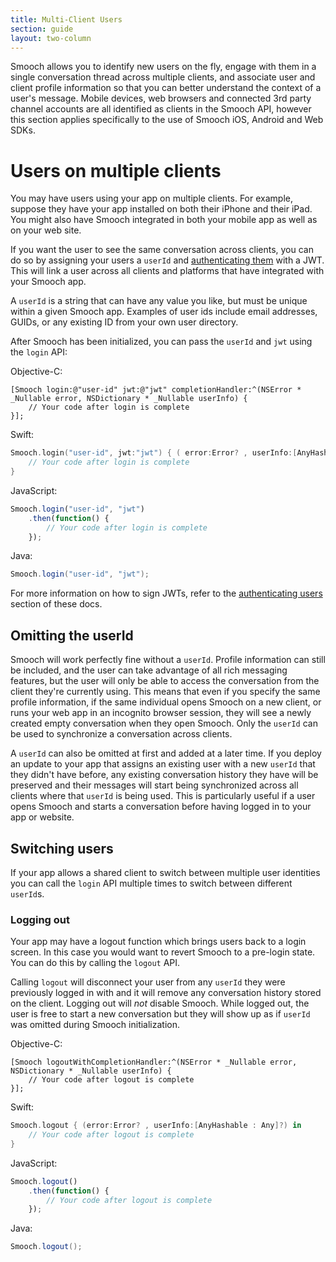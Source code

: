 ```yaml
---
title: Multi-Client Users
section: guide
layout: two-column
---
```


Smooch allows you to identify new users on the fly, engage with them in a single conversation thread across multiple clients, and associate user and client profile information so that you can better understand the context of a user's message. Mobile devices, web browsers and connected 3rd party channel accounts are all identified as clients in the Smooch API, however this section applies specifically to the use of Smooch iOS, Android and Web SDKs.

# Users on multiple clients 

You may have users using your app on multiple clients. For example, suppose they have your app installed on both their iPhone and their iPad. You might also have Smooch integrated in both your mobile app as well as on your web site.

If you want the user to see the same conversation across clients, you can do so by assigning your users a `userId` and [authenticating them](/guide/authenticating-users/) with a JWT. This will link a user across all clients and platforms that have integrated with your Smooch app.

<aside class="notice">
A <code>userId</code> is a string that can have any value you like, but must be unique within a given Smooch app. Examples of user ids include email addresses, GUIDs, or any existing ID from your own user directory.
</aside>

After Smooch has been initialized, you can pass the `userId` and `jwt` using the `login` API:

Objective-C:
```objective_c
[Smooch login:@"user-id" jwt:@"jwt" completionHandler:^(NSError * _Nullable error, NSDictionary * _Nullable userInfo) {
    // Your code after login is complete
}];
```

Swift:
```swift
Smooch.login("user-id", jwt:"jwt") { ( error:Error? , userInfo:[AnyHashable : Any]?) in
    // Your code after login is complete
}
```

JavaScript:
```javascript
Smooch.login("user-id", "jwt")
    .then(function() {
        // Your code after login is complete
    });
```

Java:
```java
Smooch.login("user-id", "jwt");
```

<aside class="notice">
For more information on how to sign JWTs, refer to the <a href="/guide/authenticating-users/">authenticating users</a> section of these docs.
</aside>

## Omitting the userId

Smooch will work perfectly fine without a `userId`. Profile information can still be included, and the user can take advantage of all rich messaging features, but the user will only be able to access the conversation from the client they're currently using. This means that even if you specify the same profile information, if the same individual opens Smooch on a new client, or runs your web app in an incognito browser session, they will see a newly created empty conversation when they open Smooch. Only the `userId` can be used to synchronize a conversation across clients.

A `userId` can also be omitted at first and added at a later time. If you deploy an update to your app that assigns an existing user with a new `userId` that they didn't have before, any existing conversation history they have will be preserved and their messages will start being synchronized across all clients where that `userId` is being used. This is particularly useful if a user opens Smooch and starts a conversation before having logged in to your app or website.

## Switching users

If your app allows a shared client to switch between multiple user identities you can call the `login` API multiple times to switch between different `userId`s.

### Logging out

Your app may have a logout function which brings users back to a login screen. In this case you would want to revert Smooch to a pre-login state. You can do this by calling the `logout` API.

Calling `logout` will disconnect your user from any `userId` they were previously logged in with and it will remove any conversation history stored on the client. Logging out will *not* disable Smooch. While logged out, the user is free to start a new conversation but they will show up as if `userId` was omitted during Smooch initialization.

Objective-C:
```objective_c
[Smooch logoutWithCompletionHandler:^(NSError * _Nullable error, NSDictionary * _Nullable userInfo) {
    // Your code after logout is complete
}];
```

Swift:
```swift
Smooch.logout { (error:Error? , userInfo:[AnyHashable : Any]?) in
    // Your code after logout is complete
}
```

JavaScript:
```javascript
Smooch.logout()
    .then(function() {
        // Your code after logout is complete
    });
```

Java:
```java
Smooch.logout();
```
